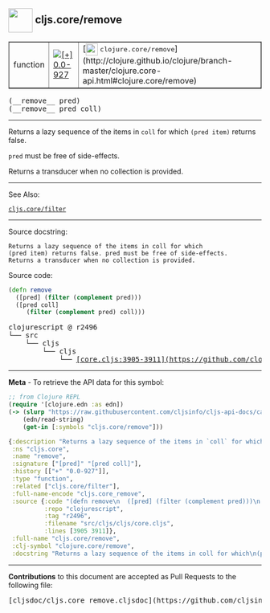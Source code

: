 ## <img width="48px" valign="middle" src="http://i.imgur.com/Hi20huC.png"> cljs.core/remove

 <table border="1">
<tr>

<td>function</td>
<td><a href="https://github.com/cljsinfo/cljs-api-docs/tree/0.0-927"><img valign="middle" alt="[+] 0.0-927" src="https://img.shields.io/badge/+-0.0--927-lightgrey.svg"></a> </td>
<td>
[<img height="24px" valign="middle" src="http://i.imgur.com/1GjPKvB.png"> <samp>clojure.core/remove</samp>](http://clojure.github.io/clojure/branch-master/clojure.core-api.html#clojure.core/remove)
</td>
</tr>
</table>

 <samp>
(__remove__ pred)<br>
</samp>
 <samp>
(__remove__ pred coll)<br>
</samp>

---

Returns a lazy sequence of the items in `coll` for which `(pred item)` returns
false.

`pred` must be free of side-effects.

Returns a transducer when no collection is provided.

---


See Also:

[`cljs.core/filter`](cljs.core_filter.md)<br>

---

Source docstring:

```
Returns a lazy sequence of the items in coll for which
(pred item) returns false. pred must be free of side-effects.
Returns a transducer when no collection is provided.
```

Source code:

```clj
(defn remove
  ([pred] (filter (complement pred)))
  ([pred coll]
     (filter (complement pred) coll)))
```

 <pre>
clojurescript @ r2496
└── src
    └── cljs
        └── cljs
            └── <ins>[core.cljs:3905-3911](https://github.com/clojure/clojurescript/blob/r2496/src/cljs/cljs/core.cljs#L3905-L3911)</ins>
</pre>


---

__Meta__ - To retrieve the API data for this symbol:

```clj
;; from Clojure REPL
(require '[clojure.edn :as edn])
(-> (slurp "https://raw.githubusercontent.com/cljsinfo/cljs-api-docs/catalog/cljs-api.edn")
    (edn/read-string)
    (get-in [:symbols "cljs.core/remove"]))
```

```clj
{:description "Returns a lazy sequence of the items in `coll` for which `(pred item)` returns\nfalse.\n\n`pred` must be free of side-effects.\n\nReturns a transducer when no collection is provided.",
 :ns "cljs.core",
 :name "remove",
 :signature ["[pred]" "[pred coll]"],
 :history [["+" "0.0-927"]],
 :type "function",
 :related ["cljs.core/filter"],
 :full-name-encode "cljs.core_remove",
 :source {:code "(defn remove\n  ([pred] (filter (complement pred)))\n  ([pred coll]\n     (filter (complement pred) coll)))",
          :repo "clojurescript",
          :tag "r2496",
          :filename "src/cljs/cljs/core.cljs",
          :lines [3905 3911]},
 :full-name "cljs.core/remove",
 :clj-symbol "clojure.core/remove",
 :docstring "Returns a lazy sequence of the items in coll for which\n(pred item) returns false. pred must be free of side-effects.\nReturns a transducer when no collection is provided."}

```

---

__Contributions__ to this document are accepted as Pull Requests to the following file:

 <pre>
[cljsdoc/cljs.core_remove.cljsdoc](https://github.com/cljsinfo/cljs-api-docs/blob/master/cljsdoc/cljs.core_remove.cljsdoc)
</pre>

